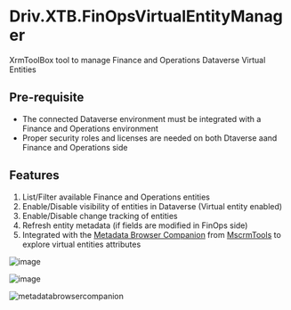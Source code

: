 # Driv.XTB.FinOpsVirtualEntityManager
XrmToolBox tool to manage Finance and Operations Dataverse Virtual Entities

## Pre-requisite
- The connected Dataverse environment must be integrated with a Finance and Operations environment  
- Proper security roles and licenses are needed on both Dtaverse aand Finance and Operations side

## Features
1. List/Filter available Finance and Operations entities
1. Enable/Disable visibility of entities in Dataverse (Virtual entity enabled)
1. Enable/Disable change tracking of entities
1. Refresh entity metadata (if fields are modified in FinOps side)
1. Integrated with the [Metadata Browser Companion](https://github.com/MscrmTools/MsCrmTools.MetadataBrowser) from [MscrmTools](https://github.com/MscrmTools) to explore virtual entities attributes

![image](https://github.com/drivardxrm/Driv.XTB.FinOpsVirtualEntityManager/assets/38399134/4709d018-ea0a-496a-b365-37cb92fa53ec)

![image](https://github.com/drivardxrm/Driv.XTB.FinOpsVirtualEntityManager/assets/38399134/6aa99a4a-8133-40a7-a7c8-82f049a41160)




![metadatabrowsercompanion](https://github.com/drivardxrm/Driv.XTB.FinOpsVirtualEntityManager/assets/38399134/f427f54c-3c70-4c5e-9ee2-9cbccabcdaca)

